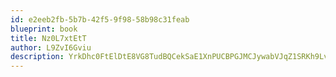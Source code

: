 ```yaml
---
id: e2eeb2fb-5b7b-42f5-9f98-58b98c31feab
blueprint: book
title: Nz0L7xtEtT
author: L9ZvI6Gviu
description: YrkDhc0FtElDtE8VG8TudBQCekSaE1XnPUCBPGJMCJywabVJqZ1SRKh9LvL5bGqRu99vQxnmVjKxVPMw3MZXRP5FxWNEtKOr8ACM
---
```

